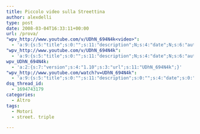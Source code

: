 ```yaml
---
title: Piccolo video sulla Streettina
author: alexdelli
type: post
date: 2008-03-04T16:33:11+00:00
url: /prova/
"wpv_http://www.youtube.com/v/UDhN_694N4k<video>":
  - 'a:9:{s:5:"title";s:0:"";s:11:"description";N;s:4:"date";N;s:6:"author";N;s:14:"author_profile";s:23:"http://www.youtube.com/";s:8:"duration";N;s:9:"embedcode";s:212:"<object data="http://www.youtube.com/v/UDhN_694N4k<video>" type="application/x-shockwave-flash" width="100%" height="100%"><param name="movie" value="http://www.youtube.com/v/UDhN_694N4k<video>"></param></object>";s:7:"version";s:4:"1.10";s:3:"url";s:43:"http://www.youtube.com/v/UDhN_694N4k<video>";}'
"wpv_http://www.youtube.com/v/UDhN_694N4k":
  - 'a:9:{s:5:"title";s:0:"";s:11:"description";N;s:4:"date";N;s:6:"author";N;s:14:"author_profile";s:23:"http://www.youtube.com/";s:8:"duration";N;s:9:"embedcode";s:198:"<object data="http://www.youtube.com/v/UDhN_694N4k" type="application/x-shockwave-flash" width="100%" height="100%"><param name="movie" value="http://www.youtube.com/v/UDhN_694N4k"></param></object>";s:7:"version";s:4:"1.10";s:3:"url";s:36:"http://www.youtube.com/v/UDhN_694N4k";}'
wpv_UDhN_694N4k:
  - 'a:2:{s:7:"version";s:4:"1.10";s:3:"url";s:11:"UDhN_694N4k";}'
"wpv_http://www.youtube.com/watch?v=UDhN_694N4k":
  - 'a:9:{s:5:"title";s:0:"";s:11:"description";s:0:"";s:4:"date";s:0:"";s:6:"author";s:0:"";s:14:"author_profile";s:23:"http://www.youtube.com/";s:8:"duration";s:0:"";s:9:"embedcode";s:198:"<object data="http://www.youtube.com/v/UDhN_694N4k" type="application/x-shockwave-flash" width="100%" height="100%"><param name="movie" value="http://www.youtube.com/v/UDhN_694N4k"></param></object>";s:7:"version";s:4:"1.10";s:3:"url";s:42:"http://www.youtube.com/watch?v=UDhN_694N4k";}'
dsq_thread_id:
  - 1694743179
categories:
  - Altro
tags:
  - Motori
  - street. triple

---
```

<!--CusAdsVi1-->

<div style="font-size: 0px; height: 0px; line-height: 0px; margin: 0; padding: 0; clear: both;">
</div>